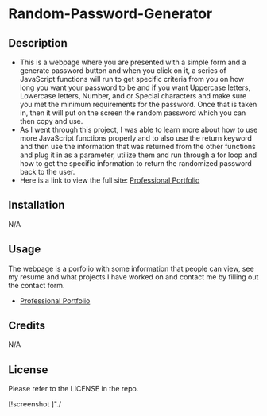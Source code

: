# Random-Password-Generator

## Description
- This is a webpage where you are presented with a simple form and a generate password button and when you click on it, a series of JavaScript functions will run to get specific criteria from you on how long you want your password to be and if you want Uppercase letters, Lowercase letters, Number, and or Special characters and make sure you met the minimum requirements for the password. Once that is taken in, then it will put on the screen the random password which you can then copy and use.
- As I went through this project, I was able to learn more about how to use more JavaScript functions properly and to also use the return keyword and then use the information that was returned from the other functions and plug it in as a parameter, utilize them and run through a for loop and how to get the specific information to return the randomized password back to the user. 
- Here is a link to view the full site: [Professional Portfolio](https://canadianfaller7.github.io/professional-portfolio/ "Named link title")

## Installation
N/A

## Usage
The webpage is a porfolio with some information that people can view, see my resume and what projects I have worked on and contact me by filling out the contact form.
* [Professional Portfolio](https://canadianfaller7.github.io/professional-portfolio/ "Named link title")

## Credits
N/A

## License
Please refer to the LICENSE in the repo.

[!screenshot ]"./

